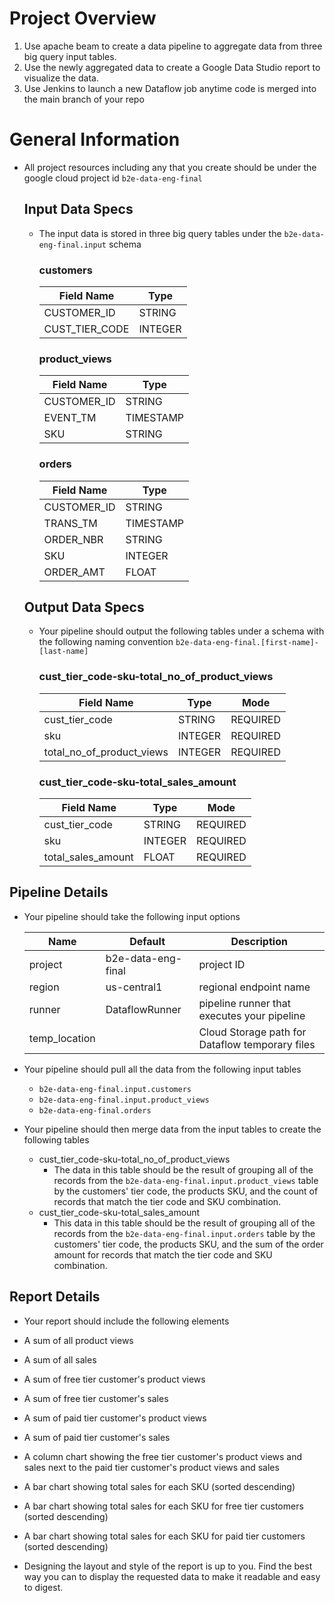 # Project Overview

 1. Use apache beam to create a data pipeline to aggregate data from three big query input tables.
 2. Use the newly aggregated data to create a Google Data Studio report to visualize the data.
 3. Use Jenkins to launch a new Dataflow job anytime code is merged into the main branch of your repo

# General Information
  - All project resources including any that you create should be under the google cloud project id ```b2e-data-eng-final```
  
    ## Input Data Specs
    - The input data is stored in three big query tables under the ```b2e-data-eng-final.input``` schema

      ### customers

      | Field Name                | Type           |
      | ------------------------- | -------------- |
      | CUSTOMER_ID               | STRING         |
      | CUST_TIER_CODE            | INTEGER        |

      ### product_views
      | Field Name                | Type           |
      | ------------------------- | -------------- |
      | CUSTOMER_ID               | STRING         |
      | EVENT_TM                  | TIMESTAMP      |
      | SKU                       | STRING         |

      ### orders
      | Field Name                | Type           |
      | ------------------------- | -------------- |
      | CUSTOMER_ID               | STRING         |
      | TRANS_TM                  | TIMESTAMP      |
      | ORDER_NBR                 | STRING         |
      | SKU                       | INTEGER        |
      | ORDER_AMT                 | FLOAT          |

     ## Output Data Specs
    - Your pipeline should output the following tables under a schema with the following naming convention ```b2e-data-eng-final.[first-name]-[last-name]```

      ### cust_tier_code-sku-total_no_of_product_views

      | Field Name                | Type           | Mode        |
      | ------------------------- | -------------- | ----------- |
      | cust_tier_code            | STRING         | REQUIRED    |
      | sku                       | INTEGER        | REQUIRED    |
      | total_no_of_product_views | INTEGER        | REQUIRED    |

      ### cust_tier_code-sku-total_sales_amount

      | Field Name                | Type           | Mode        |
      | ------------------------- | -------------- | ----------- |
      | cust_tier_code            | STRING         | REQUIRED    |
      | sku                       | INTEGER        | REQUIRED    |
      | total_sales_amount        | FLOAT          | REQUIRED    |
  
## Pipeline Details
  - Your pipeline should take the following input options
  
  
      | Name          | Default            | Description                                       |
      | ------------- | ------------------ | ------------------------------------------------- |
      | project       | b2e-data-eng-final | project ID                                        |
      | region        | us-central1        | regional endpoint name                            |
      | runner        | DataflowRunner     | pipeline runner that executes your pipeline       |
      | temp_location |                    | Cloud Storage path for Dataflow temporary files   |
   
   
  - Your pipeline should pull all the data from the following input tables
    - ```b2e-data-eng-final.input.customers```
    - ```b2e-data-eng-final.input.product_views```
    - ```b2e-data-eng-final.orders```
   
  - Your pipeline should then merge data from the input tables to create the following tables
    -  cust_tier_code-sku-total_no_of_product_views
        - The data in this table should be the result of grouping all of the records from the ```b2e-data-eng-final.input.product_views``` table by the customers' tier code, the products SKU, and the count of records that match the tier code and SKU combination.
    - cust_tier_code-sku-total_sales_amount
      - This data in this table should be the result of grouping all of the records from the ```b2e-data-eng-final.input.orders``` table by the customers' tier code, the products SKU, and the sum of the order amount for records that match the tier code and SKU combination.

## Report Details
  - Your report should include the following elements
   - A sum of all product views
   - A sum of all sales
   - A sum of free tier customer's product views
   - A sum of free tier customer's sales
   - A sum of paid tier customer's product views
   - A sum of paid tier customer's sales
   - A column chart showing the free tier customer's product views and sales next to the paid tier customer's product views and sales
   - A bar chart showing total sales for each SKU (sorted descending)
   - A bar chart showing total sales for each SKU for free tier customers  (sorted descending)
   - A bar chart showing total sales for each SKU for paid tier customers  (sorted descending)

- Designing the layout and style of the report is up to you. Find the best way you can to display the requested data to make it readable and easy to digest.
